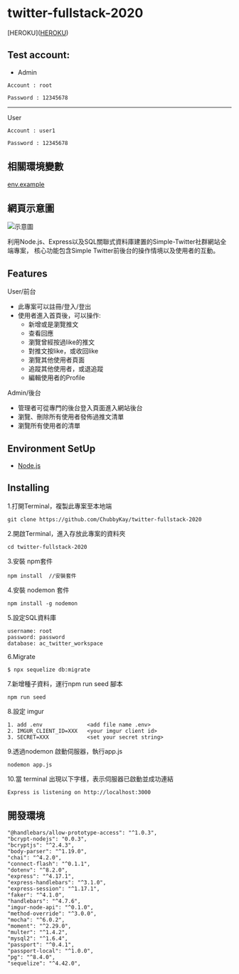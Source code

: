 # twitter-fullstack-2020
[HEROKU]([HEROKU](https://salty-fortress-16177.herokuapp.com/  "title text!"))

## Test account:

- Admin
```
Account	: root

Password : 12345678
```
---
User
```
Account	: user1

Password : 12345678

```

## 相關環境變數
[env.example](https://github.com/ChubbyKay/twitter-fullstack-2020/blob/master/.env.example "env.example")

## 網頁示意圖
![示意圖](https://i.imgur.com/IeCdIPS.png)

利用Node.js、Express以及SQL關聯式資料庫建置的Simple-Twitter社群網站全端專案，
核心功能包含Simple Twitter前後台的操作情境以及使用者的互動。

## Features
User/前台
- 此專案可以註冊/登入/登出
- 使用者進入首頁後，可以操作:
  - 新增或是瀏覽推文
  - 查看回應
  - 瀏覽曾經按過like的推文
  - 對推文按like，或收回like
  - 瀏覽其他使用者頁面
  - 追蹤其他使用者，或退追蹤
  - 編輯使用者的Profile

Admin/後台
- 管理者可從專門的後台登入頁面進入網站後台
- 瀏覽、刪除所有使用者發佈過推文清單
- 瀏覽所有使用者的清單


## Environment SetUp

 - [Node.js](https://nodejs.org/en/ "title text!")
 
## Installing 

1.打開Terminal，複製此專案至本地端

```
git clone https://github.com/ChubbyKay/twitter-fullstack-2020
```

2.開啟Terminal，進入存放此專案的資料夾

```
cd twitter-fullstack-2020
```

3.安裝 npm套件

```
npm install  //安裝套件
```

4.安裝 nodemon 套件

```
npm install -g nodemon
```

5.設定SQL資料庫
```
username: root
password: password
database: ac_twitter_workspace
```

6.Migrate
```
$ npx sequelize db:migrate
```

7.新增種子資料，運行npm run seed 腳本

```
npm run seed
```

8.設定 imgur
```
1. add .env              <add file name .env>
2. IMGUR_CLIENT_ID=XXX   <your imgur client id>
3. SECRET=XXX            <set your secret string>
```

9.透過nodemon 啟動伺服器，執行app.js

```
nodemon app.js
```

10.當 terminal 出現以下字樣，表示伺服器已啟動並成功連結

```
Express is listening on http://localhost:3000
```

## 開發環境

    "@handlebars/allow-prototype-access": "^1.0.3",
    "bcrypt-nodejs": "0.0.3",
    "bcryptjs": "^2.4.3",
    "body-parser": "^1.19.0",
    "chai": "^4.2.0",
    "connect-flash": "^0.1.1",
    "dotenv": "^8.2.0",
    "express": "^4.17.1",
    "express-handlebars": "^3.1.0",
    "express-session": "^1.17.1",
    "faker": "^4.1.0",
    "handlebars": "^4.7.6",
    "imgur-node-api": "^0.1.0",
    "method-override": "^3.0.0",
    "mocha": "^6.0.2",
    "moment": "^2.29.0",
    "multer": "^1.4.2",
    "mysql2": "^1.6.4",
    "passport": "^0.4.1",
    "passport-local": "^1.0.0",
    "pg": "^8.4.0",
    "sequelize": "^4.42.0",
